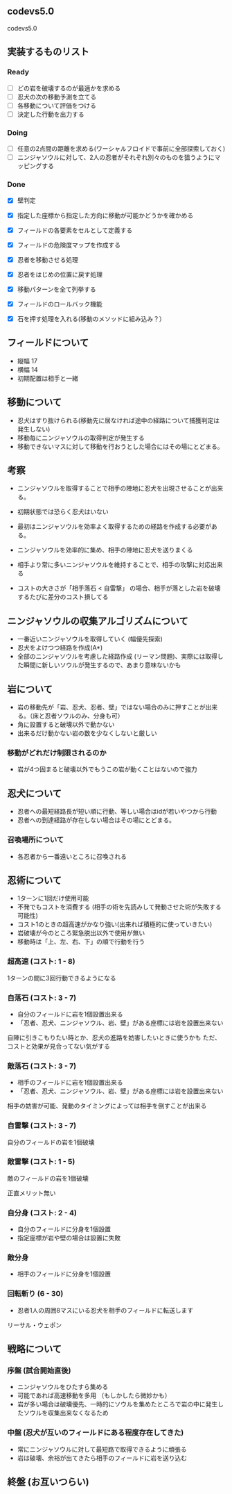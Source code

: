 ## codevs5.0
codevs5.0


## 実装するものリスト

### Ready

- [ ] どの岩を破壊するのが最適かを求める
- [ ] 忍犬の次の移動予測を立てる
- [ ] 各移動について評価をつける
- [ ] 決定した行動を出力する

### Doing

- [ ] 任意の2点間の距離を求める(ワーシャルフロイドで事前に全部探索しておく)
- [ ] ニンジャソウルに対して、2人の忍者がそれぞれ別々のものを狙うようにマッピングする

### Done

- [x] 壁判定
- [x] 指定した座標から指定した方向に移動が可能かどうかを確かめる
- [x] フィールドの各要素をセルとして定義する
- [x] フィールドの危険度マップを作成する
- [x] 忍者を移動させる処理
- [x] 忍者をはじめの位置に戻す処理
- [x] 移動パターンを全て列挙する
- [x] フィールドのロールバック機能
- [x] 石を押す処理を入れる(移動のメソッドに組み込み？）


## フィールドについて

* 縦幅 17
* 横幅 14
* 初期配置は相手と一緒


## 移動について

* 忍犬はすり抜けられる(移動先に居なければ途中の経路について捕獲判定は発生しない)
* 移動毎にニンジャソウルの取得判定が発生する
* 移動できないマスに対して移動を行おうとした場合にはその場にとどまる。


## 考察

* ニンジャソウルを取得することで相手の陣地に忍犬を出現させることが出来る。
* 初期状態では恐らく忍犬はいない
* 最初はニンジャソウルを効率よく取得するための経路を作成する必要がある。
* ニンジャソウルを効率的に集め、相手の陣地に忍犬を送りまくる
* 相手より常に多いニンジャソウルを維持することで、相手の攻撃に対応出来る

* コストの大きさが「相手落石 < 自雷撃」 の場合、相手が落とした岩を破壊するたびに差分のコスト損してる


## ニンジャソウルの収集アルゴリズムについて

* 一番近いニンジャソウルを取得していく (幅優先探索)
* 忍犬をよけつつ経路を作成(A*)
* 全部のニンジャソウルを考慮した経路作成 (リーマン問題)、実際には取得した瞬間に新しいソウルが発生するので、あまり意味ないかも


## 岩について

* 岩の移動先が「岩、忍犬、忍者、壁」ではない場合のみに押すことが出来る。（床と忍者ソウルのみ、分身も可）
* 角に設置すると破壊以外で動かない
* 出来るだけ動かない岩の数を少なくしないと厳しい


### 移動がどれだけ制限されるのか

* 岩が4つ固まると破壊以外でもうこの岩が動くことはないので強力


## 忍犬について

* 忍者への最短経路長が短い順に行動、等しい場合はidが若いやつから行動
* 忍者への到達経路が存在しない場合はその場にとどまる。


### 召喚場所について

* 各忍者から一番遠いところに召喚される


## 忍術について

* 1ターンに1回だけ使用可能
* 不発でもコストを消費する (相手の術を先読みして発動させた術が失敗する可能性)
* コスト1のときの超高速がかなり強い(出来れば積極的に使っていきたい)
* 岩破壊が今のところ緊急脱出以外で使用が無い
* 移動時は「上、左、右、下」の順で行動を行う



### 超高速 (コスト: 1 - 8)

1ターンの間に3回行動できるようになる

### 自落石 (コスト: 3 - 7)

* 自分のフィールドに岩を1個設置出来る
* 「忍者、忍犬、ニンジャソウル、岩、壁」がある座標には岩を設置出来ない

自陣に引きこもりたい時とか、忍犬の進路を妨害したいときに使うかも
ただ、コストと効果が見合ってない気がする


### 敵落石 (コスト: 3 - 7)

* 相手のフィールドに岩を1個設置出来る
* 「忍者、忍犬、ニンジャソウル、岩、壁」がある座標には岩を設置出来ない

相手の妨害が可能、発動のタイミングによっては相手を倒すことが出来る


### 自雷撃 (コスト: 3 - 7)

自分のフィールドの岩を1個破壊


### 敵雷撃 (コスト: 1 - 5)

敵のフィールドの岩を1個破壊

正直メリット無い


### 自分身 (コスト: 2 - 4)

* 自分のフィールドに分身を1個設置
* 指定座標が岩や壁の場合は設置に失敗


### 敵分身

* 相手のフィールドに分身を1個設置


### 回転斬り (6 - 30)

* 忍者1人の周囲8マスにいる忍犬を相手のフィールドに転送します

リーサル・ウェポン


## 戦略について

### 序盤 (試合開始直後)

* ニンジャソウルをひたすら集める
* 可能であれば高速移動を多用 （もしかしたら微妙かも）
* 岩が多い場合は破壊優先、一時的にソウルを集めたところで岩の中に発生したソウルを収集出来なくなるため


### 中盤 (忍犬が互いのフィールドにある程度存在してきた)

* 常にニンジャソウルに対して最短路で取得できるように頑張る
* 岩は破壊、余裕が出てきたら相手のフィールドに岩を送り込む

## 終盤 (お互いつらい)